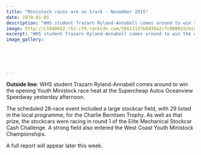 ```yaml
---
title: "Ministock races are on track - November 2015"
date: 1970-01-01
description: "WHS student Trazarn Ryland-Annabell comes around to win the opening Youth Ministock race heat at the Supercheap Autos Oceanview Speedway yesterday afternoon, Wanganui Chronicle article on 30/11/15..."
image: http://c1940652.r52.cf0.rackcdn.com/56611137b8d39a2c7c00002d/mini-stocks-trazarn-ryland-annabell-30.11.15-chron.jpg
excerpt: "WHS student Trazarn Ryland-Annabell comes around to win the opening Youth Ministock race heat at the Supercheap Autos Oceanview Speedway yesterday afternoon."
image_gallery:
    
    
    
    
    
---
```


<p><strong>Outside line</strong>: WHS student Trazarn Ryland-Annabell comes around to win the opening Youth Ministock race heat at the Supercheap Autos Oceanview Speedway yesterday afternoon.</p>
<p>The scheduled 28-race event included a large stockcar field, with 29 listed in the local programme, for the Charlie Berntsen Trophy. As well as that prize, the stockcars were racing in round 1 of the Elite Mechanical Stockcar Cash Challenge. A strong field also entered the West Coast Youth Ministock Championships.</p>
<p>A full report will appear later this week.</p>

